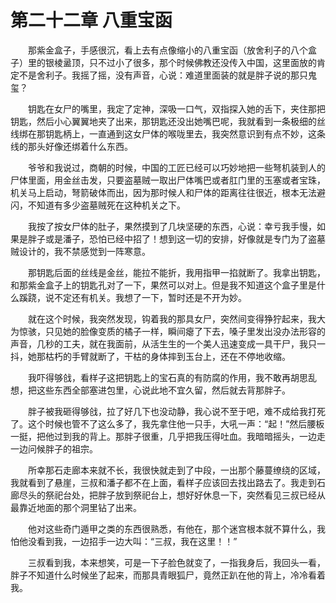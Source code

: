 # 第二十二章 八重宝函


　　那紫金盒子，手感很沉，看上去有点像缩小的八重宝函（放舍利子的八个盒子）里的银棱盝顶，只不过小了很多，那个时候佛教还没传入中国，这里面放的肯定不是舍利子。我摇了摇，没有声音，心说：难道里面装的就是胖子说的那只鬼玺？

　　钥匙在女尸的嘴里，我定了定神，深吸一口气，双指探入她的舌下，夹住那把钥匙，然后小心翼翼地夹了出来，那钥匙还没出她嘴巴呢，我就看到一条极细的丝线绑在那钥匙柄上，一直通到这女尸体的喉咙里去，我突然意识到有点不妙，这条线的那头好像还绑着什么东西。

　　爷爷和我说过，商朝的时候，中国的工匠已经可以巧妙地把一些弩机装到人的尸体里面，用金丝击发，只要盗墓贼一取出尸体嘴巴或者肛门里的玉塞或者宝珠，机关马上启动，弩箭破体而出，因为那时候人和尸体的距离往往很近，根本无法避闪，不知道有多少盗墓贼死在这种机关之下。

　　我按了按女尸体的肚子，果然摸到了几块坚硬的东西，心说：幸亏我手慢，如果是胖子或是潘子，恐怕已经中招了！想到这一切的安排，好像就是专门为了盗墓贼设计的，我不禁感觉到一阵寒意。

　　那钥匙后面的丝线是金丝，能拉不能折，我用指甲一掐就断了。我拿出钥匙，和那紫金盒子上的钥匙孔对了一下，果然可以对上。但是我不知道这个盒子里是什么蹊跷，说不定还有机关。我想了一下，暂时还是不开为妙。

　　就在这个时候，我突然发现，钩着我的那具女尸，突然间变得狰狞起来，我大为惊骇，只见她的脸像变质的橘子一样，瞬间瘪了下去，嗓子里发出没办法形容的声音，几秒的工夫，就在我面前，从活生生的一个美人迅速变成一具干尸，我只一抖，她那枯朽的手臂就断了，干枯的身体摔到玉台上，还在不停地收缩。

　　我吓得够戗，看样子这把钥匙上的宝石真的有防腐的作用，我不敢再胡思乱想，把这些东西全部塞进包里，心说此地不宜久留，然后就去背那胖子。

　　胖子被我砸得够戗，拉了好几下也没动静，我心说不至于吧，难不成给我打死了。这个时候也管不了这么多了，我先拿住他一只手，大吼一声：“起！”然后腰板一挺，把他过到我的背上。那胖子很重，几乎把我压得吐血。我暗暗摇头，一边走一边问候胖子的祖宗。

　　所幸那石走廊本来就不长，我很快就走到了中段，一出那个藤蔓缭绕的区域，我就看到了悬崖，三叔和潘子都不在上面，看样子应该回去找出路去了。我走到石廊尽头的祭祀台处，把胖子放到祭祀台上，想好好休息一下，突然看见三叔已经从最靠近地面的那个洞里钻了出来。

　　他对这些奇门遁甲之类的东西很熟悉，有他在，那个迷宫根本就不算什么，我怕他没看到我，一边招手一边大叫：“三叔，我在这里！！”

　　三叔看到我，本来想笑，可是一下子脸色就变了，一指我身后，我回头一看，胖子不知道什么时候坐了起来，而那具青眼狐尸，竟然正趴在他的背上，冷冷看着我。


